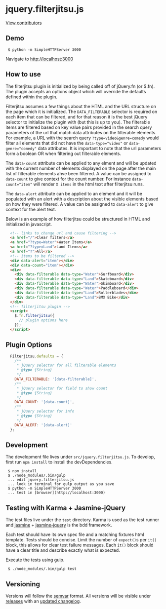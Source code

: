 # jquery.filterjitsu.js

[View contributors](https://github.com/Fullscreen/filterjitsu/graphs/contributors)

## Demo
```shell
 $ python -m SimpleHTTPServer 3000
```
Navigate to [http://localhost:3000](http://localhost:3000)

## How to use
The filterjitsu plugin is initialized by being called off of jQuery.fn (or $.fn). The plugin
accepts an options object which will override the defaults defined within the plugin.

Filterjitsu assumes a few things about the HTML and the URL structure on the page which it is
initialized. The `DATA_FILTERABLE` selector is required on each item that can be filtered, and for
that reason it is the best jQuery selector to initialize the plugin with (but this is up to you).
The filterable items are filtered based on key value pairs provided in the search query parameters of
the url that match data attributes on the filterable elements. For example, a URL with the search
query `?type=video&genre=comedy` would filter all elements that did not have the `data-type="video"`
or `data-genre="comedy"` data attributes. It is important to note that the url parameters form a
boolean OR when filtering out filterable elements.

The `data-count` attribute can be applied to any elment and will be updated with the current number
of elements displayed on the page after the main list of filterable elements ahve been filtered.
A value can be assigned to `data-count` to give context for the count number. For instance
`data-count="item"` will render `X items` in the html text after filterjitsu runs.

The `data-alert` attribute can be applied to an element and it will be populated with an alert with
a description about the visible elements based on how they were filtered. A value can be assigned to
`data-alert` to give context for the alert text.

Below is an example of how filterjitsu could be structured in HTML and initialized in javascript.
```html
  <!-- links to change url and cause filtering -->
  <a href="/">Clear filters</a>
  <a href="?type=Water">Water Items</a>
  <a href="?type=Land">Land Items</a>
  <a href="?">All</a>
  <!-- items to be filtered -->
  <div data-alert="item"></div>
  <div data-count="item"></div>
  <div>
    <div data-filterable data-type="Water">Surfboard</div>
    <div data-filterable data-type="Land">Skateboard</div>
    <div data-filterable data-type="Water">Skimboard</div>
    <div data-filterable data-type="Water">Paddleboard</div>
    <div data-filterable data-type="Land">Rollerblades</div>
    <div data-filterable data-type="Land">BMX Bike</div>
  </div>
  <!-- filterjitsu plugin -->
  <script>
    $.fn.filterjitsu({
      // plugin options here
    });
  </script>
```

## Plugin Options
```js
  Filterjitsu.defaults = {
    /**
     * jQuery selector for all filterable elements
     * @type {String}
     */
    DATA_FILTERABLE: '[data-filterable]',
    /**
     * jQuery selector for field to show count
     * @type {String}
     */
    DATA_COUNT: '[data-count]',
    /**
     * jQuery selector for info
     * @type {String}
     */
    DATA_ALERT: '[data-alert]'
  };
```

## Development
The development file lives under `src/jquery.filterjitsu.js`. To develop, first run `npm install` to
install the devDependencies.
```shell
 $ npm install
 $ ./node_modules/.bin/gulp
 ... edit jquery.filterjitsu.js
 ... look in terminal for gulp output as you save
 $ python -m SimpleHTTPServer 3000
 ... test in [browser](http://localhost:3000)
```

## Testing with Karma + Jasmine-jQuery
The test files live under the `test` directory. Karma is used as the test runner and
[jasmine](http://jasmine.github.io/) + [jasmine-jquery](https://github.com/velesin/jasmine-jquery)
is the bdd framework.

Each test should have its own spec file and a matching fixtures html template. Tests should be
concise. Limit the number of `expect()`s per `it()` block, this allows for clear test failure
messages. Each `it()` block should have a clear title and describe exactly what is expected.

Execute the tests using gulp.
```shell
 $ ./node_modules/.bin/gulp test
```

## Versioning
Versions will follow the [semvar](http://semver.org/) format. All versions will be visible under
[releases](https://github.com/Fullscreen/filterjitsu/releases) with an
[updated changelog](https://github.com/Fullscreen/filterjitsu/blob/master/CHANGELOG.md).
